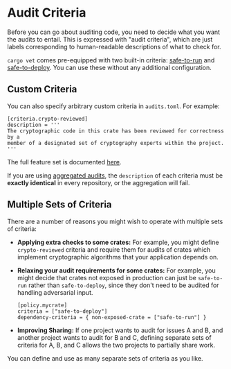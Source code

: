 # Audit Criteria

Before you can go about auditing code, you need to decide what you want the
audits to entail. This is expressed with "audit criteria", which are just labels
corresponding to human-readable descriptions of what to check for.

`cargo vet` comes pre-equipped with two built-in criteria:
[safe-to-run](built-in-criteria.md#safe-to-run) and
[safe-to-deploy](built-in-criteria.md#safe-to-deploy). You can use these without
any additional configuration.

## Custom Criteria

You can also specify arbitrary custom criteria in `audits.toml`. For example:

```
[criteria.crypto-reviewed]
description = '''
The cryptographic code in this crate has been reviewed for correctness by a
member of a designated set of cryptography experts within the project.
'''
```

The full feature set is documented [here](config.md#the-criteria-table).

If you are using [aggregated audits](multiple-repositories.md), the
`description` of each criteria must be **exactly identical** in every
repository, or the aggregation will fail.

## Multiple Sets of Criteria

There are a number of reasons you might wish to operate with multiple sets of
criteria:
* **Applying extra checks to some crates:** For example, you might define
  `crypto-reviewed` criteria and require them for audits of crates which
  implement cryptographic algorithms that your application depends on.

* **Relaxing your audit requirements for some crates:** For example, you might
  decide that crates not exposed in production can just be `safe-to-run`
  rather than `safe-to-deploy`, since they don't need to be audited for handling
  adversarial input.

    ```
    [policy.mycrate]
    criteria = ["safe-to-deploy"]
    dependency-criteria = { non-exposed-crate = ["safe-to-run"] }
    ```

* **Improving Sharing:** If one project wants to audit for issues A and B, and
  another project wants to audit for B and C, defining separate sets of criteria
  for A, B, and C allows the two projects to partially share work.

You can define and use as many separate sets of criteria as you like.
